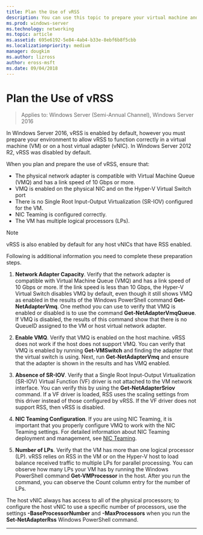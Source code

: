 ```yaml
---
title: Plan the Use of vRSS
description: You can use this topic to prepare your virtual machine and Hyper-V host for using vRSS in Windows Server 2016.
ms.prod: windows-server
ms.technology: networking
ms.topic: article
ms.assetid: 695e6192-5e84-4ab4-b33e-8ebf6b8f5cbb
ms.localizationpriority: medium
manager: dougkim
ms.author: lizross
author: eross-msft
ms.date: 09/04/2018
---
```


# Plan the Use of vRSS

>Applies to: Windows Server (Semi-Annual Channel), Windows Server 2016

In Windows Server 2016, vRSS is enabled by default, however you must prepare your environment to allow vRSS to function correctly in a virtual machine \(VM\) or on a host virtual adapter \(vNIC\). In Windows Server 2012 R2, vRSS was disabled by default.

When you plan and prepare the use of vRSS, ensure that:

- The physical network adapter is compatible with Virtual Machine Queue \(VMQ\) and has a link speed of 10 Gbps or more.
- VMQ is enabled on the physical NIC and on the Hyper\-V Virtual Switch port
- There is no Single Root Input\-Output Virtualization \(SR\-IOV\) configured for the VM.
- NIC Teaming is configured correctly.
- The VM has multiple logical processors \(LPs\).

>[!NOTE]
>vRSS is also enabled by default for any host vNICs that have RSS enabled.

Following is additional information you need to complete these preparation steps.
  
1. **Network Adapter Capacity**. Verify that the network adapter is compatible with Virtual Machine Queue \(VMQ\) and has a link speed of 10 Gbps or more. If the link speed is less than 10 Gbps, the Hyper\-V Virtual Switch disables VMQ by default, even though it still shows VMQ as enabled in the results of the Windows PowerShell command **Get-NetAdapterVmq**. One method you can use to verify that VMQ is enabled or disabled is to use the command **Get-NetAdapterVmqQueue**.  If VMQ is disabled, the results of this command show that there is no QueueID assigned to the VM or host virtual network adapter. 
  
2. **Enable VMQ**. Verify that VMQ is enabled on the host machine. vRSS does not work if the host does not support VMQ. You can verify that VMQ is enabled by running **Get-VMSwitch** and finding the adapter that the virtual switch is using. Next, run **Get-NetAdapterVmq** and ensure that the adapter is shown in the results and has VMQ enabled.
  
3. **Absence of SR\-IOV**. Verify that a Single Root Input\-Output Virtualization \(SR\-IOV\) Virtual Function \(VF\) driver is not attached to the VM network interface. You can verify this by using the **Get-NetAdapterSriov** command. If a VF driver is loaded, RSS uses the scaling settings from this driver instead of those configured by vRSS. If the VF driver does not support RSS, then vRSS is disabled.
  
4. **NIC Teaming Configuration**. If you are using NIC Teaming, it is important that you properly configure VMQ to work with the NIC Teaming settings. For detailed information about NIC Teaming deployment and management, see [NIC Teaming](https://docs.microsoft.com/windows-server/networking/technologies/nic-teaming/nic-teaming).

5. **Number of LPs**. Verify that the VM has more than one logical processor \(LP\). vRSS relies on RSS in the VM or on the Hyper-V host to load balance received traffic to multiple LPs for parallel processing. You can observe how many LPs your VM has by running the Windows PowerShell command **Get-VMProcessor** in the host. After you run the command, you can observe the Count column entry for the number of LPs.

The host vNIC always has access to all of the physical processors; to configure the host vNIC to use a specific number of processors, use the settings **-BaseProcessorNumber** and **-MaxProcessors** when you run the **Set-NetAdapterRss** Windows PowerShell command.

---